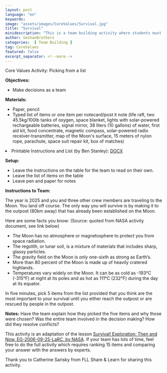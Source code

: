 ```yaml
---
layout: post
language: "en"
keywords:
image: "assets/images/CoreValues/Survival.jpg"
title: "Survival"
minidescription: "This is a team building activity where students must pick items from a longer list."
author: SeshanBrothers
categories:  [ Team Building ]
tag: CoreValues
featured: false
excerpt_separator: <!--more-->
---
```


Core Values Activity:  Picking from a list
<!--more-->

<b>Objectives:</b>
- Make decisions as a team

<b>Materials:</b>
- Paper, pencil
- Typed list of items or one item per notecard/post it note (life raft, two 45.5kg/100lb tanks of oxygen, space blanket, lights with solar-powered rechargeable batteries, signal mirror, 38 liters (10 gallons) of water, first aid kit, food concentrate, magnetic compass, solar-powered radio receiver-transmitter, map of the Moon's surface, 15 meters of nylon rope, parachute, space suit repair kit, box of matches)

<li class="ng-binding">Printable Instructions and List (by Ben Stanley):
<a href="/translations/en-us/CoreValues/SurvivalInstructions.docx">DOCX</a>
</li>

<b>Setup:</b>
- Leave the instructions on the table for the team to read on their own.
- Leave the list of items on the table
- Leave pen and paper for notes

<b>Instructions to Team:</b>

The year is 2025 and you and three other crew members are traveling to the Moon. You land off course. The only way you will survive is by making it to the outpost (80km away) that has already been established on the Moon.

Here are some facts you know: (Source: quoted from NASA activity document, see link below)
- The Moon has no atmosphere or magnetosphere to protect you from space radiation. 
- The regolith, or lunar soil, is a mixture of materials that includes sharp, glassy particles. 
- The gravity field on the Moon is only one-sixth as strong as Earth’s. 
- More than 80 percent of the Moon is made up of heavily cratered highlands. 
- Temperatures vary widely on the Moon. It can be as cold as -193°C (-315°F) at night at its poles and as hot as 111°C (232°F) during the day at its equator.

In five minutes, pick 5 items from the list provided that you think are the most important to your survival until you either reach the outpost or are rescued by people in the outpost.

<b>Notes:</b>
Have the team explain how they picked the five items and why those were chosen? Was the entire team involved in the decision making? How did they resolve conflicts?

This activity is an adaptation of the lesson <a href= "https://www.nasa.gov/audience/foreducators/topnav/materials/listbytype/Survival_Lesson.html">Survival! Exploration: Then and Now, EG-2006-09-25-LaRC, by NASA</a>. If your team has lots of time, feel free to do the full activity which requires ranking 15 items and comparing your answer with the answers by experts.

Thank you to Catherine Sarisky from FLL Share & Learn for sharing this activity.
